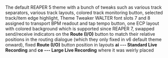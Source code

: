 The default REAPER 5 theme with a bunch of tweaks such as various track separators, various track layouts, colored track monitoring button, selected track/item edge highlight, Theme Tweaker WALTER font slots 7 and 8 assigned to transport BPM readout and tap tempo button, one ECP layout with colored background which is supported since REAPER 7, swapped send/receive indicators on the **Route (I/O)** button to match their relative positions in the routing dialogue (which they only fixed in v6 default theme onward), fixed **Route (I/O)** button position in layouts **ai --- Standard Live Recording** and **ce --- Large Live Recording** where it was weirly placed
